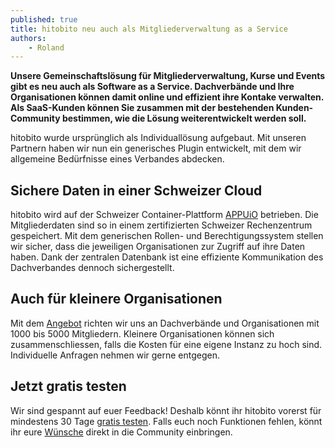 ```yaml
---
published: true
title: hitobito neu auch als Mitgliederverwaltung as a Service
authors:
    - Roland
---
```



**Unsere Gemeinschaftslösung für Mitgliederverwaltung, Kurse und Events gibt es neu auch als Software as a Service. Dachverbände und Ihre Organisationen können damit online und effizient ihre Kontake verwalten. Als SaaS-Kunden können Sie zusammen mit der bestehenden Kunden-Community bestimmen, wie die Lösung weiterentwickelt werden soll.**

hitobito wurde ursprünglich als Individuallösung aufgebaut. Mit unseren Partnern haben wir nun ein generisches Plugin entwickelt, mit dem wir allgemeine Bedürfnisse eines Verbandes abdecken.

## Sichere Daten in einer Schweizer Cloud

hitobito wird auf der Schweizer Container-Plattform [APPUiO](https://appuio.ch) betrieben. Die Mitgliederdaten sind so in einem zertifizierten Schweizer Rechenzentrum gespeichert. Mit dem generischen Rollen- und Berechtigungssystem stellen wir sicher, dass die jeweiligen Organisationen zur Zugriff auf ihre Daten haben. Dank der zentralen Datenbank ist eine effiziente Kommunikation des Dachverbandes dennoch sichergestellt.

## Auch für kleinere Organisationen

Mit dem [Angebot](http://hitobito.com/#services) richten wir uns an Dachverbände und Organisationen mit 1000 bis 5000 Mitgliedern. Kleinere Organisationen können sich zusammenschliessen, falls die Kosten für eine eigene Instanz zu hoch sind. Individuelle Anfragen nehmen wir gerne entgegen.

## Jetzt gratis testen

Wir sind gespannt auf euer Feedback! Deshalb könnt ihr hitobito vorerst für mindestens 30 Tage [gratis testen](http://hitobito.com/#services). Falls euch noch Funktionen fehlen, könnt ihr eure [Wünsche](https://github.com/hitobito/hitobito/issues) direkt in die Community einbringen.